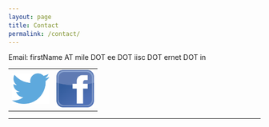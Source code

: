 ```yaml
---
layout: page
title: Contact
permalink: /contact/
---
```


Email:
firstName AT mile DOT ee DOT iisc DOT ernet DOT in

<div align="center">
<table text-align="center">
<tr>
<td><a href='https://twitter.com/mukundhan5291'><img src='/public/images/Twitter_icon.png' width='75' border='0'></a></td>
<td><a href=''><img src='/public/images/facebook_icon.png' width='75' border='0'></a></td>
</tr>
</table>
</div>

<!--Address:
Room #202, MILE Lab, Department of Electrical Engineering,
Indian Institute of Science, Bangalore, KA 560-012, India.
-->
<hr/>
